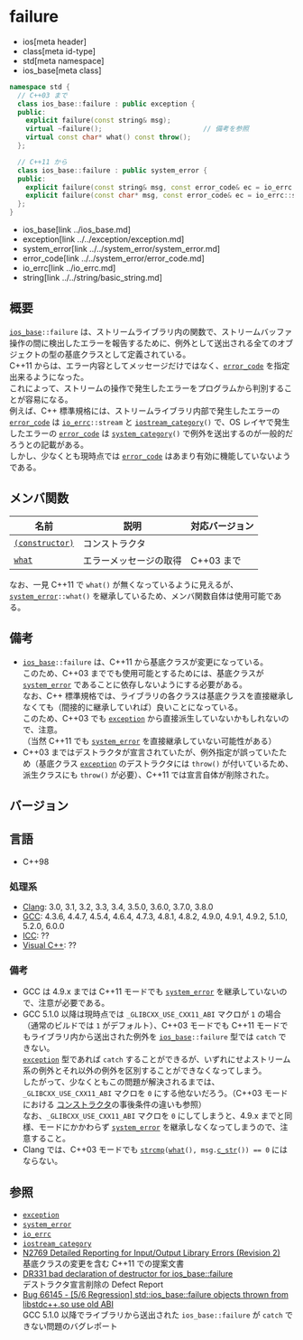 # failure
* ios[meta header]
* class[meta id-type]
* std[meta namespace]
* ios_base[meta class]

```cpp
namespace std {
  // C++03 まで
  class ios_base::failure : public exception {
  public:
    explicit failure(const string& msg);
    virtual ~failure();                         // 備考を参照
    virtual const char* what() const throw();
  };

  // C++11 から
  class ios_base::failure : public system_error {
  public:
    explicit failure(const string& msg, const error_code& ec = io_errc::stream);
    explicit failure(const char* msg, const error_code& ec = io_errc::stream);
  };
}
```
* ios_base[link ../ios_base.md]
* exception[link ../../exception/exception.md]
* system_error[link ../../system_error/system_error.md]
* error_code[link ../../system_error/error_code.md]
* io_errc[link ../io_errc.md]
* string[link ../../string/basic_string.md]

## 概要
[`ios_base`](../ios_base.md)`::failure` は、ストリームライブラリ内の関数で、ストリームバッファ操作の間に検出したエラーを報告するために、例外として送出される全てのオブジェクトの型の基底クラスとして定義されている。  
C++11 からは、エラー内容としてメッセージだけではなく、[`error_code`](../../system_error/error_code.md) を指定出来るようになった。  
これによって、ストリームの操作で発生したエラーをプログラムから判別することが容易になる。  
例えば、C++ 標準規格には、ストリームライブラリ内部で発生したエラーの [`error_code`](../../system_error/error_code.md) は [`io_errc`](../io_errc.md)`::stream` と [`iostream_category`](../iostream_category.md)`()` で、OS レイヤで発生したエラーの [`error_code`](../../system_error/error_code.md) は [`system_category`](../../system_error/system_category.md)`()` で例外を送出するのが一般的だろうとの記載がある。  
しかし、少なくとも現時点では [`error_code`](../../system_error/error_code.md) はあまり有効に機能していないようである。


## メンバ関数

| 名前                                         | 説明                   | 対応バージョン |
|----------------------------------------------|------------------------|----------------|
| [`(constructor)`](failure/op_constructor.md) | コンストラクタ         |                |
| [`what`](failure/what.md)                    | エラーメッセージの取得 | C++03 まで     |

なお、一見 C++11 で `what()` が無くなっているように見えるが、[`system_error`](../../system_error/system_error.md)`::what()` を継承しているため、メンバ関数自体は使用可能である。


## 備考
- [`ios_base`](../ios_base.md)`::failure` は、C++11 から基底クラスが変更になっている。  
    このため、C++03 まででも使用可能とするためには、基底クラスが [`system_error`](../../system_error/system_error.md) であることに依存しないようにする必要がある。  
    なお、C++ 標準規格では、ライブラリの各クラスは基底クラスを直接継承しなくても（間接的に継承していれば）良いことになっている。  
    このため、C++03 でも [`exception`](../../exception/exception.md) から直接派生していないかもしれないので、注意。  
    （当然 C++11 でも [`system_error`](../../system_error/system_error.md) を直接継承していない可能性がある）
- C++03 まではデストラクタが宣言されていたが、例外指定が誤っていたため（基底クラス [`exception`](../../exception/exception.md) のデストラクタには `throw()` が付いているため、派生クラスにも `throw()` が必要）、C++11 では宣言自体が削除された。


## バージョン
## 言語
- C++98

### 処理系
- [Clang](/implementation.md#clang): 3.0, 3.1, 3.2, 3.3, 3.4, 3.5.0, 3.6.0, 3.7.0, 3.8.0
- [GCC](/implementation.md#gcc): 4.3.6, 4.4.7, 4.5.4, 4.6.4, 4.7.3, 4.8.1, 4.8.2, 4.9.0, 4.9.1, 4.9.2, 5.1.0, 5.2.0, 6.0.0
- [ICC](/implementation.md#icc): ??
- [Visual C++](/implementation.md#visual_cpp): ??

### 備考
- GCC は 4.9.x までは C++11 モードでも [`system_error`](../../system_error/system_error.md) を継承していないので、注意が必要である。
- GCC 5.1.0 以降は現時点では `_GLIBCXX_USE_CXX11_ABI` マクロが `1` の場合（通常のビルドでは `1` がデフォルト）、C++03 モードでも C++11 モードでもライブラリ内から送出された例外を [`ios_base`](../ios_base.md)`::failure` 型では `catch` できない。  
    [`exception`](../../exception/exception.md) 型であれば `catch` することができるが、いずれにせよストリーム系の例外とそれ以外の例外を区別することができなくなってしまう。  
    したがって、少なくともこの問題が解決されるまでは、`_GLIBCXX_USE_CXX11_ABI` マクロを `0` にする他ないだろう。（C++03 モードにおける [コンストラクタ](failure/op_constructor.md)の事後条件の違いも参照）  
    なお、`_GLIBCXX_USE_CXX11_ABI` マクロを `0` にしてしまうと、4.9.x までと同様、モードにかかわらず [`system_error`](../../system_error/system_error.md) を継承しなくなってしまうので、注意すること。
- Clang では、C++03 モードでも [`strcmp`](../../cstring/strcmp.md.nolink)`(`[`what`](failure/what.md)`(), msg.`[`c_str`](../../string/basic_string/c_str.md)`()) == 0` にはならない。  


## 参照
- [`exception`](../../exception/exception.md)
- [`system_error`](../../system_error/system_error.md)
- [`io_errc`](../io_errc.md)
- [`iostream_category`](../iostream_category.md)
- [N2769 Detailed Reporting for Input/Output Library Errors (Revision 2)](http://www.open-std.org/JTC1/SC22/WG21/docs/papers/2008/n2769.htm)  
    基底クラスの変更を含む C++11 での提案文書
- [DR331 bad declaration of destructor for ios_base::failure](http://www.open-std.org/jtc1/sc22/wg21/docs/lwg-defects.html#331)  
    デストラクタ宣言削除の Defect Report
- [Bug 66145 - [5/6 Regression] std::ios_base::failure objects thrown from libstdc++.so use old ABI](https://gcc.gnu.org/bugzilla/show_bug.cgi?id=66145)  
    GCC 5.1.0 以降でライブラリから送出された `ios_base::failure` が `catch` できない問題のバグレポート
